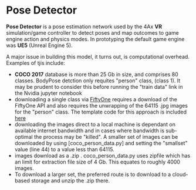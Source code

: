 # Pose Detector

__Pose Detector__ is a pose estimation network used by the 4Ax __VR__ simulation/game controller to detect poses and map outcomes to game engine action and 
physics modes. In prototyping the default game engine was __UE5__ (Unreal Engine 5).

A major issue in building this model, it turns out, is computational overhead. Examples of tjis include:
* __COCO 2017__ database is more than 25 Gb in size, and comprises 80 classes. BodyPose detction only requites "person" class, (class 1). It may be prudent
  to consider this before running the "train data" link in the Nvidia jupyter notebook
* downloading a single class via [FiftyOne](https://docs.voxel51.com/user_guide/dataset_zoo/datasets.html) requires a download of the FiftyOne API and also
  requires the unwrapping of the 64115 .jpg images for the "person" class. The template code for this approach is included [here](https://github.com/4Ax-Technologies/pose_detector1/blob/unpickme-patch-1/FiftyOne_download.py)
* downloading the images direct to a local machine is dependant on available internet bandwidth and in cases where bandwidth is sub-optimal the process may be
  "killed". A smaller set of images can be downloaded by using [coco_person_data.py] and setting the "smallset" value (line 44) to a value less than 64115.
* images download as a .zip . coco_person_data.py uses zipfile which has an limit for extraction file size of 4 Gb. This equates to roughly 4000 images.
* To download a larger set, the preferred route is to download to a cloud-based storage and unzip the .zip there.
